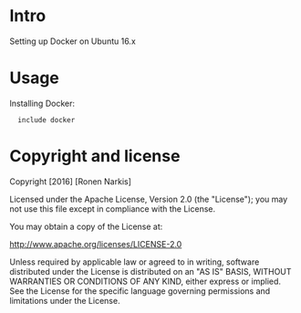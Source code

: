 # Intro 

Setting up Docker on Ubuntu 16.x

# Usage


Installing Docker:
```puppet
  include docker
```


# Copyright and license

Copyright [2016] [Ronen Narkis]

Licensed under the Apache License, Version 2.0 (the "License"); you may not use this file except in compliance with the License.

You may obtain a copy of the License at:

http://www.apache.org/licenses/LICENSE-2.0

Unless required by applicable law or agreed to in writing, software distributed under the License is distributed on an "AS IS" BASIS, WITHOUT WARRANTIES OR CONDITIONS OF ANY KIND, either express or implied. See the License for the specific language governing permissions and limitations under the License.
